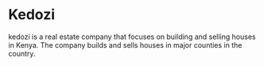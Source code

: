 # Kedozi
kedozi is a real estate company that focuses on building and selling houses in Kenya. The company builds and sells houses in major counties in the country.
